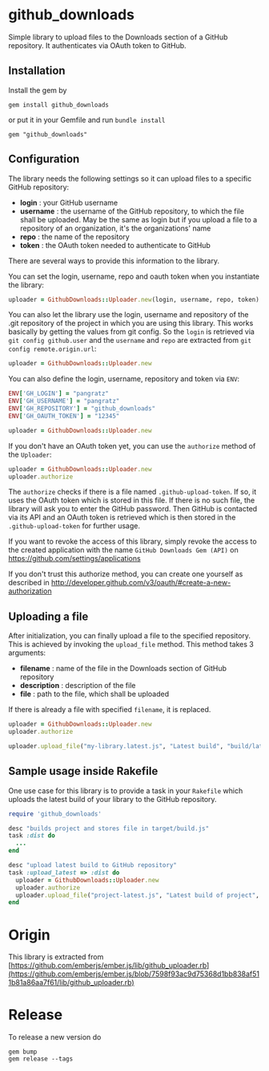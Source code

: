 # github_downloads

Simple library to upload files to the Downloads section of a GitHub repository. It authenticates via OAuth token to GitHub.

## Installation

Install the gem by

    gem install github_downloads

or put it in your Gemfile and run `bundle install`

    gem "github_downloads"

## Configuration

The library needs the following settings so it can upload files to a specific GitHub repository:

- **login** : your GitHub username
- **username** : the username of the GitHub repository, to which the file shall be uploaded. May be the same as login but if you upload a file to a repository of an organization, it's the organizations' name
- **repo** : the name of the repository
- **token** : the OAuth token needed to authenticate to GitHub

There are several ways to provide this information to the library.

You can set the login, username, repo and oauth token when you instantiate the library:

```ruby
uploader = GithubDownloads::Uploader.new(login, username, repo, token)
```

You can also let the library use the login, username and repository of the .git repository of the project in which you are using this library. This works basically by getting the values from git config. So the `login` is retrieved via `git config github.user` and the `username` and `repo` are extracted from `git config remote.origin.url`:

```ruby
uploader = GithubDownloads::Uploader.new
```

You can also define the login, username, repository and token via `ENV`:

```ruby
ENV['GH_LOGIN'] = "pangratz"
ENV['GH_USERNAME'] = "pangratz"
ENV['GH_REPOSITORY'] = "github_downloads"
ENV['GH_OAUTH_TOKEN'] = "12345"

uploader = GithubDownloads::Uploader.new
```

If you don't have an OAuth token yet, you can use the `authorize` method of the `Uploader`:

```ruby
uploader = GithubDownloads::Uploader.new
uploader.authorize
```

The `authorize` checks if there is a file named `.github-upload-token`. If so, it uses the OAuth token which is stored in this file. If there is no such file, the library will ask you to enter the GitHub password. Then GitHub is contacted via its API and an OAuth token is retrieved which is then stored in the `.github-upload-token` for further usage. 

If you want to revoke the access of this library, simply revoke the access to the created application with the name `GitHub Downloads Gem (API)` on https://github.com/settings/applications

If you don't trust this authorize method, you can create one yourself as described in http://developer.github.com/v3/oauth/#create-a-new-authorization

## Uploading a file

After initialization, you can finally upload a file to the specified repository. This is achieved by invoking the `upload_file` method. This method takes 3 arguments:

- **filename** : name of the file in the Downloads section of GitHub repository
- **description** : description of the file
- **file** : path to the file, which shall be uploaded

If there is already a file with specified `filename`, it is replaced.

```ruby
uploader = GithubDownloads::Uploader.new
uploader.authorize

uploader.upload_file("my-library.latest.js", "Latest build", "build/latest.js")
```

## Sample usage inside Rakefile

One use case for this library is to provide a task in your `Rakefile` which uploads the latest build of your library to the GitHub repository. 

```ruby
require 'github_downloads'

desc "builds project and stores file in target/build.js"
task :dist do
  ...
end

desc "upload latest build to GitHub repository"
task :upload_latest => :dist do
  uploader = GithubDownloads::Uploader.new
  uploader.authorize
  uploader.upload_file("project-latest.js", "Latest build of project", "target/build.js")
end
```

# Origin

This library is extracted from [https://github.com/emberjs/ember.js/lib/github_uploader.rb](https://github.com/emberjs/ember.js/blob/7598f93ac9d75368d1bb838af511b81a86aa7f61/lib/github_uploader.rb)

# Release

To release a new version do

    gem bump
    gem release --tags